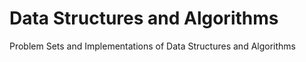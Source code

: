# Data Structures and Algorithms
 Problem Sets and Implementations of Data Structures and Algorithms
